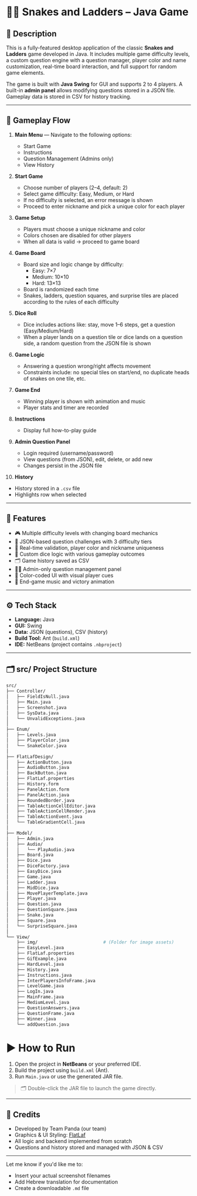 # 🐍🎲 Snakes and Ladders – Java Game

## 📄 Description

This is a fully-featured desktop application of the classic **Snakes and Ladders** game developed in Java. It includes multiple game difficulty levels, a custom question engine with a question manager, player color and name customization, real-time board interaction, and full support for random game elements.

The game is built with **Java Swing** for GUI and supports 2 to 4 players. A built-in **admin panel** allows modifying questions stored in a JSON file. Gameplay data is stored in CSV for history tracking.

---

## 🚀 Gameplay Flow

1. **Main Menu** — Navigate to the following options:
   - Start Game
   - Instructions
   - Question Management (Admins only)
   - View History

2. **Start Game**  
   - Choose number of players (2–4, default: 2)
   - Select game difficulty: Easy, Medium, or Hard
   - If no difficulty is selected, an error message is shown
   - Proceed to enter nickname and pick a unique color for each player

3. **Game Setup**  
   - Players must choose a unique nickname and color
   - Colors chosen are disabled for other players
   - When all data is valid → proceed to game board

4. **Game Board**  
   - Board size and logic change by difficulty:
     - Easy: 7×7
     - Medium: 10×10
     - Hard: 13×13
   - Board is randomized each time
   - Snakes, ladders, question squares, and surprise tiles are placed according to the rules of each difficulty

5. **Dice Roll**  
   - Dice includes actions like: stay, move 1–6 steps, get a question (Easy/Medium/Hard)
   - When a player lands on a question tile or dice lands on a question side, a random question from the JSON file is shown

6. **Game Logic**  
   - Answering a question wrong/right affects movement
   - Constraints include: no special tiles on start/end, no duplicate heads of snakes on one tile, etc.

7. **Game End**  
   - Winning player is shown with animation and music
   - Player stats and timer are recorded

8. **Instructions**  
   - Display full how-to-play guide

9. **Admin Question Panel**  
   - Login required (username/password)
   - View questions (from JSON), edit, delete, or add new
   - Changes persist in the JSON file

10. **History**  
   - History stored in a `.csv` file
   - Highlights row when selected

---

## 🧩 Features

- 🎮 Multiple difficulty levels with changing board mechanics
- 🧠 JSON-based question challenges with 3 difficulty tiers
- 🧪 Real-time validation, player color and nickname uniqueness
- 🎲 Custom dice logic with various gameplay outcomes
- 🗂️ Game history saved as CSV
- 👨‍💻 Admin-only question management panel
- 🎨 Color-coded UI with visual player cues
- 🎼 End-game music and victory animation

---

## ⚙️ Tech Stack

- **Language:** Java  
- **GUI:** Swing  
- **Data:** JSON (questions), CSV (history)  
- **Build Tool:** Ant (`build.xml`)  
- **IDE:** NetBeans (project contains `.nbproject`)

---

## 🗂️ src/ Project Structure
```bash
src/
├── Controller/
│   ├── FieldIsNull.java
│   ├── Main.java
│   ├── Screenshot.java
│   ├── SysData.java
│   └── UnvalidExceptions.java
│
├── Enum/
│   ├── Levels.java
│   ├── PlayerColor.java
│   └── SnakeColor.java
│
├── FlatLafDesign/
│   ├── ActionButton.java
│   ├── AudioButton.java
│   ├── BackButton.java
│   ├── FlatLaf.properties
│   ├── History.form
│   ├── PanelAction.form
│   ├── PanelAction.java
│   ├── RoundedBorder.java
│   ├── TableActionCellEditor.java
│   ├── TableActionCellRender.java
│   ├── TableActionEvent.java
│   └── TableGradientCell.java
│
├── Model/
│   ├── Admin.java
│   ├── Audio/
│   │   └── PlayAudio.java
│   ├── Board.java
│   ├── Dice.java
│   ├── DiceFactory.java
│   ├── EasyDice.java
│   ├── Game.java
│   ├── Ladder.java
│   ├── MidDice.java
│   ├── MovePlayerTemplate.java
│   ├── Player.java
│   ├── Question.java
│   ├── QuestionSquare.java
│   ├── Snake.java
│   ├── Square.java
│   └── SurpriseSquare.java
│
└── View/
    ├── img/                         # (Folder for image assets)
    ├── EasyLevel.java
    ├── FlatLaf.properties
    ├── GifExample.java
    ├── HardLevel.java
    ├── History.java
    ├── Instructions.java
    ├── InterPlayersInfoFrame.java
    ├── LevelGame.java
    ├── LogIn.java
    ├── MainFrame.java
    ├── MediumLevel.java
    ├── QuestionAnswers.java
    ├── QuestionFrame.java
    ├── Winner.java
    └── addQuestion.java
```





# ▶️ How to Run

1. Open the project in **NetBeans** or your preferred IDE.
2. Build the project using `build.xml` (Ant).
3. Run `Main.java` or use the generated JAR file.

> 🗂️ Double-click the JAR file to launch the game directly.

---

## 🙌 Credits

- Developed by Team Panda  (our team)
- Graphics & UI Styling: [FlatLaf](https://www.formdev.com/flatlaf/)  
- All logic and backend implemented from scratch  
- Questions and history stored and managed with JSON & CSV

---

Let me know if you'd like me to:
- Insert your actual screenshot filenames
- Add Hebrew translation for documentation  
- Create a downloadable `.md` file  
